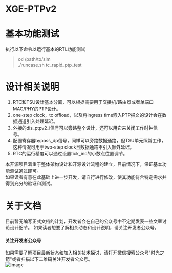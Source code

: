 # XGE-PTPv2

# 基本功能测试
执行以下命令以运行基本的RTL功能测试<br>
>cd /path/to/sim<br>
>./runcase.sh tc_rapid_ptp_test<br>

# 设计相关说明
1.  RTC和TSU设计基本分离，可以根据需要用于交换机/路由器或者单端口MAC/PHY的PTP设计。
2.  one-step clock，tc offload，以及将ingress time嵌入PTP报文的设计会在数据通道引入处理延迟。
3.  外接的dis_ptpv2_i信号可以旁路整个设计，还可以用它来关闭工作时钟信号。
4.  配置寄存器bypass_dp信号，同样可以旁路数据通路，但TSU单元照常工作，这种情况可用于two-step clock且数据通路不引入额外延迟。
5.  RTC的运行精度可以通过设置tick_inc的小数点位置调节。

本开源项目着重于整体架构设计和开源设计流程的建立，目前情况下，保证基本功能测试通过即可。<br>
如果读者有意在此基础上进一步开发，请自行进行修改，使其功能符合特定需求并得到充分的验证和测试。<br>

# 关于文档
目前暂无编写正式文档的计划，开发者会在自己的公众号中不定期发表一些文章讨论设计细节。
如果读者想要了解相关动态和设计说明，请关注开发者公众号。

#### 关注开发者公众号
如果需要了解项目最新状态和加入相关技术探讨，请打开微信搜索公众号"时光之箭"或者扫描以下二维码关注开发者公众号。<br>
![image](https://open.weixin.qq.com/qr/code?username=Arrow-of-Time-zd "时光之箭")



